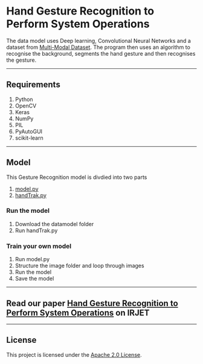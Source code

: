# Hand Gesture Recognition to Perform System Operations
The data model uses Deep learning, Convolutional Neural Networks and a dataset from [Multi-Modal Dataset](https://www.kaggle.com/gti-upm/multimodhandgestrec). The program then uses an algorithm to recognise the background, segments the hand gesture and then recognises the gesture.
***
## Requirements
1. Python
2. OpenCV
3. Keras
4. NumPy
5. PIL
6. PyAutoGUI
7. scikit-learn
***
## Model
This Gesture Recognition model is divdied into two parts
1. [model.py](https://github.com/ani-poroorkara/handRecogz/blob/master/model.py)
2. [handTrak.py](https://github.com/ani-poroorkara/handRecogz/blob/master/handTrak.py)

### Run the model 
1. Download the datamodel folder
2. Run handTrak.py 

### Train your own model 
1. Run model.py
2. Structure the image folder and loop through images
3. Run the model
4. Save the model 

***

## Read our paper [Hand Gesture Recognition to Perform System Operations](https://www.irjet.net/archives/V7/i3/IRJET-V7I3926.pdf) on IRJET 

***

## License
This project is licensed under the [Apache 2.0 License](https://github.com/ani-poroorkara/handRecogz/blob/master/LICENSE).

